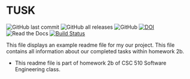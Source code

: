# TUSK 
![GitHub last commit](https://img.shields.io/github/last-commit/Neelkanth7/TUSK/lmschell?logo=Github&logoColor=%23ff0000)
![GitHub all releases](https://img.shields.io/github/downloads/Neelkanth7/TUSK/total)
![GitHub](https://img.shields.io/github/license/Neelkanth7/TUSK?color=%23ff0067)
[![DOI](https://zenodo.org/badge/401494586.svg)](https://zenodo.org/badge/latestdoi/401494586)
![Read the Docs](https://img.shields.io/readthedocs/code)
[![Build Status](https://app.travis-ci.com/lorenzs2908/hello-github-actions.svg?branch=main)](https://app.travis-ci.com/lorenzs2908/hello-github-actions)


This file displays an example readme file for my our project.
This file contains all information about our completed tasks within homework 2b.

* This readme file is part of homework 2b of CSC 510 Software Engineering class.
